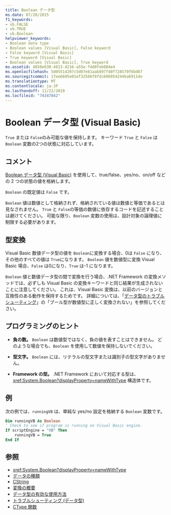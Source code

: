 ```yaml
---
title: Boolean データ型
ms.date: 07/20/2015
f1_keywords:
- vb.FALSE
- vb.TRUE
- vb.Boolean
helpviewer_keywords:
- Boolean data type
- Boolean values [Visual Basic], False keyword
- False keyword [Visual Basic]
- True keyword [Visual Basic]
- Boolean values [Visual Basic], True keyword
ms.assetid: 4858e630-4813-4216-a55e-f4d0feb884e4
ms.openlocfilehash: 5d05514207c5d07e81aab897f40f728570f6bd87
ms.sourcegitcommit: 17ee6605e01ef32506f8fdc686954244ba6911de
ms.translationtype: MT
ms.contentlocale: ja-JP
ms.lasthandoff: 11/22/2019
ms.locfileid: "74347842"
---
```

# <a name="boolean-data-type-visual-basic"></a>Boolean データ型 (Visual Basic)

`True` または `False`のみ可能な値を保持します。 キーワード `True` と `False` は `Boolean` 変数の2つの状態に対応しています。  
  
## <a name="remarks"></a>コメント  

 [Boolean データ型 (Visual Basic)](../../../visual-basic/language-reference/data-types/boolean-data-type.md) を使用して、true/false、yes/no、on/off などの 2 つの状態の値を格納します。  
  
 `Boolean` の既定値は `False` です。  
  
 `Boolean` 値は数値として格納されず、格納されている値は数値と等価であるとは見なされません。 `True` と `False`の等価の数値に依存するコードを記述することは避けてください。 可能な限り、`Boolean` 変数の使用は、設計対象の論理値に制限する必要があります。  
  
## <a name="type-conversions"></a>型変換  

 Visual Basic 数値データ型の値を `Boolean`に変換する場合、0は `False` になり、その他のすべての値は `True`になります。 `Boolean` 値を数値型に変換 Visual Basic 場合、`False` は0になり、`True` は-1 になります。  
  
 `Boolean` 値と数値データ型の間で変換を行う場合、.NET Framework の変換メソッドでは、必ずしも Visual Basic の変換キーワードと同じ結果が生成されないことに注意してください。 これは、Visual Basic 変換は、以前のバージョンと互換性のある動作を保持するためです。 詳細については、「[データ型のトラブルシューティング](../../../visual-basic/programming-guide/language-features/data-types/troubleshooting-data-types.md)」の「ブール型が数値型に正しく変換されない」を参照してください。  
  
## <a name="programming-tips"></a>プログラミングのヒント  
  
- **負の数。** `Boolean` は数値型ではなく、負の値を表すことはできません。 どのような場合でも、`Boolean` を使用して数値を保持しないでください。  
  
- **型文字。** `Boolean` には、リテラルの型文字または識別子の型文字がありません。  
  
- **Framework の型。** .NET Framework において対応する型は、<xref:System.Boolean?displayProperty=nameWithType> 構造体です。  
  
## <a name="example"></a>例  

 次の例では、`runningVB` は、単純な yes/no 設定を格納する `Boolean` 変数です。  
  
```vb  
Dim runningVB As Boolean  
' Check to see if program is running on Visual Basic engine.  
If scriptEngine = "VB" Then  
    runningVB = True  
End If  
```  
  
## <a name="see-also"></a>参照

- <xref:System.Boolean?displayProperty=nameWithType>
- [データの種類](../../../visual-basic/language-reference/data-types/index.md)
- [CString](../../../visual-basic/language-reference/functions/type-conversion-functions.md)
- [変換の概要](../../../visual-basic/language-reference/keywords/conversion-summary.md)
- [データ型の有効な使用方法](../../../visual-basic/programming-guide/language-features/data-types/efficient-use-of-data-types.md)
- [トラブルシューティング (データ型)](../../../visual-basic/programming-guide/language-features/data-types/troubleshooting-data-types.md)
- [CType 関数](../../../visual-basic/language-reference/functions/ctype-function.md)
